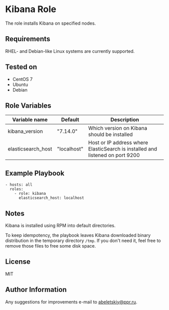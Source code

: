 Kibana Role
===========

The role installs Kibana on specified nodes.

Requirements
------------

RHEL- and Debian-like Linux systems are currently supported.

Tested on
---------
- CentOS 7
- Ubuntu
- Debian

Role Variables
--------------

| Variable name      | Default     | Description                                                                   |
|--------------------|-------------|-------------------------------------------------------------------------------|
| kibana_version     | "7.14.0"    | Which version on Kibana should be installed                                   |
| elasticsearch_host | "localhost" | Host or IP address where ElasticSearch is installed and listened on port 9200 |

Example Playbook
----------------

    - hosts: all
      roles:
        - role: kibana
          elasticsearch_host: localhost      

Notes
-----

Kibana is installed using RPM into default directories.

To keep idempotency, the playbook leaves Kibana downloaded binary distribution in the temporary directory `/tmp`. If you don't need it, feel free to remove those files to free some disk space.

License
-------

MIT

Author Information
------------------

Any suggestions for improvements e-mail to [abeletskiy@ppr.ru](mailto:abeletskiy@ppr.ru).
